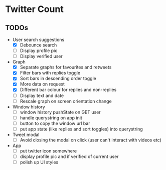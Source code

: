 # Twitter Count

## TODOs

- User search suggestions
    - [x] Debounce search
    - [ ] Display profile pic
    - [ ] Display verified user
- Graph
    - [x] Separate graphs for favourites and retweets
    - [x] Filter bars with replies toggle
    - [x] Sort bars in descending order toggle
    - [x] More data on request
    - [x] Different bar colour for replies and non-replies
    - [ ] Display text and date
    - [ ] Rescale graph on screen orientation change
- Window history
    - [ ] window history pushState on GET user
    - [ ] handle querystring on app init
    - [ ] button to copy the window url bar
    - [ ] put app state (like replies and sort toggles) into querystring
- Tweet modal
    - [ ] Avoid closing the modal on click (user can't interact with videos etc)
- App
    - [ ] put twitter icon somewhere
    - [ ] display profile pic and if verified of current user
    - [ ] polish up UI styles
